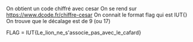 On obtient un code chiffré avec cesar
On se rend sur https://www.dcode.fr/chiffre-cesar
On connait le format flag qui est IUT{}
On trouve que le décalage est de 9 (ou 17)

FLAG = IUT{Le_lion_ne_s'associe_pas_avec_le_cafard}
